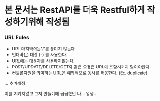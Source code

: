 # 본 문서는 RestAPI를 더욱 Restful하게 작성하기위해 작성됨

### URL Rules
- URL 마지막에는'/'를 붙이지 않는다.
- 언더바(_) 대신 (-) 를 사용한다.
- URL에는 대문자를 사용하지않는다.
- POST/UPDATE/DELETE/GET와 같은 요청은 URL에 포함시키지 말아야한다.
- 컨트롤자원을 의미하는 URL은 예외적으로 동사를 허용한다. (Ex. duplicate)

... 추가예정

이를 지키지않고 그저 만들기에 급급했던 나... 잉생..
